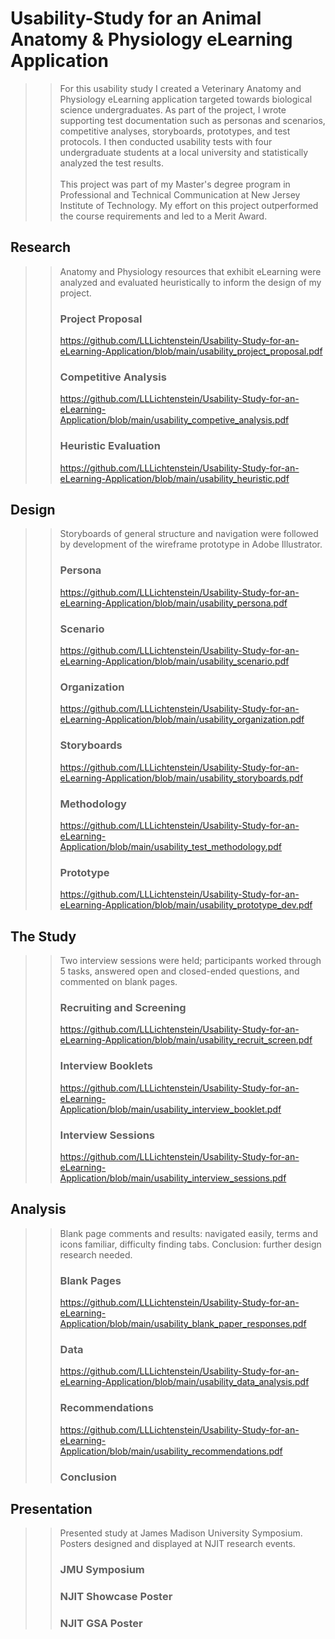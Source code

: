 # Usability-Study for an Animal Anatomy &amp; Physiology eLearning Application
> > For this usability study I created a Veterinary Anatomy and Physiology eLearning application targeted towards biological science undergraduates. As part of the project, I wrote supporting test documentation such as personas and scenarios, competitive analyses, storyboards, prototypes, and test protocols. I then conducted usability tests with four undergraduate students at a local university and statistically analyzed the test results. <br><br>This project was part of my Master's degree program in Professional and Technical Communication at New Jersey Institute of Technology. My effort on this project outperformed the course requirements and led to a Merit Award.
## Research
> > Anatomy and Physiology resources that exhibit eLearning were analyzed and evaluated heuristically to inform the design of my project.<br>
> > ### Project Proposal
> > https://github.com/LLLichtenstein/Usability-Study-for-an-eLearning-Application/blob/main/usability_project_proposal.pdf <br>
> > ### Competitive Analysis
> > https://github.com/LLLichtenstein/Usability-Study-for-an-eLearning-Application/blob/main/usability_competive_analysis.pdf <br>
> > ### Heuristic Evaluation
> > https://github.com/LLLichtenstein/Usability-Study-for-an-eLearning-Application/blob/main/usability_heuristic.pdf <br>
## Design
> > Storyboards of general structure and navigation were followed by development of the wireframe prototype in Adobe Illustrator.<br>
> > ### Persona
> > https://github.com/LLLichtenstein/Usability-Study-for-an-eLearning-Application/blob/main/usability_persona.pdf <br>
> > ### Scenario
> > https://github.com/LLLichtenstein/Usability-Study-for-an-eLearning-Application/blob/main/usability_scenario.pdf <br>
> > ### Organization
> > https://github.com/LLLichtenstein/Usability-Study-for-an-eLearning-Application/blob/main/usability_organization.pdf <br>
> > ### Storyboards
> > https://github.com/LLLichtenstein/Usability-Study-for-an-eLearning-Application/blob/main/usability_storyboards.pdf <br>
> > ### Methodology
> > https://github.com/LLLichtenstein/Usability-Study-for-an-eLearning-Application/blob/main/usability_test_methodology.pdf <br>
> > ### Prototype
> > https://github.com/LLLichtenstein/Usability-Study-for-an-eLearning-Application/blob/main/usability_prototype_dev.pdf
## The Study
> > Two interview sessions were held; participants worked through 5 tasks, answered open and closed-ended questions, and commented on blank pages.<br>
> > ### Recruiting and Screening
> > https://github.com/LLLichtenstein/Usability-Study-for-an-eLearning-Application/blob/main/usability_recruit_screen.pdf
> > ### Interview Booklets
> > https://github.com/LLLichtenstein/Usability-Study-for-an-eLearning-Application/blob/main/usability_interview_booklet.pdf <br>
> > ### Interview Sessions
> > https://github.com/LLLichtenstein/Usability-Study-for-an-eLearning-Application/blob/main/usability_interview_sessions.pdf <br>
## Analysis
> > Blank page comments and results: navigated easily, terms and icons familiar, difficulty finding tabs. Conclusion: further design research needed.<br>
> > ### Blank Pages
> > https://github.com/LLLichtenstein/Usability-Study-for-an-eLearning-Application/blob/main/usability_blank_paper_responses.pdf <br>
> > ### Data
> > https://github.com/LLLichtenstein/Usability-Study-for-an-eLearning-Application/blob/main/usability_data_analysis.pdf <br>
> > ### Recommendations
> > https://github.com/LLLichtenstein/Usability-Study-for-an-eLearning-Application/blob/main/usability_recommendations.pdf <br>
> > ### Conclusion
## Presentation
> > Presented study at James Madison University Symposium. Posters designed and displayed at NJIT research events.<br>
> > ### JMU Symposium
> > ### NJIT Showcase Poster
> > ### NJIT GSA Poster
